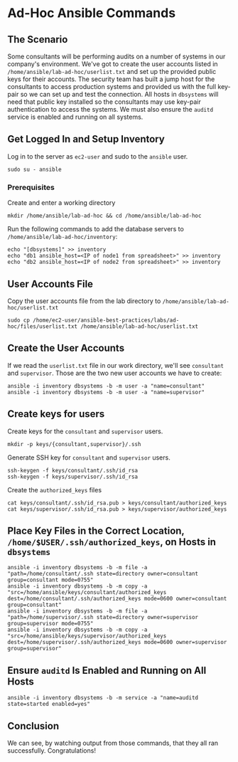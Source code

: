 # Ad-Hoc Ansible Commands

## The Scenario

Some consultants will be performing audits on a number of systems in our company's environment. We've got to create the user accounts listed in `/home/ansible/lab-ad-hoc/userlist.txt` and set up the provided public keys for their accounts. The security team has built a jump host for the consultants to access production systems and provided us with the full key-pair so we can set up and test the connection. All hosts in `dbsystems` will need that public key installed so the consultants may use key-pair authentication to access the systems. We must also ensure the `auditd` service is enabled and running on all systems.



## Get Logged In and Setup Inventory

Log in to the server as `ec2-user` and sudo to the `ansible` user.
```
sudo su - ansible
```

### Prerequisites

Create and enter a working directory

```
mkdir /home/ansible/lab-ad-hoc && cd /home/ansible/lab-ad-hoc
```

Run the following commands to add the database servers to  `/home/ansible/lab-ad-hoc/inventory`:

```
echo "[dbsystems]" >> inventory
echo "db1 ansible_host=<IP of node1 from spreadsheet>" >> inventory 
echo "db2 ansible_host=<IP of node2 from spreadsheet>" >> inventory 
```



## User Accounts File

Copy the user accounts file from the lab directory to `/home/ansible/lab-ad-hoc/userlist.txt`

```
sudo cp /home/ec2-user/ansible-best-practices/labs/ad-hoc/files/userlist.txt /home/ansible/lab-ad-hoc/userlist.txt
```



## Create the User Accounts 

If we read the `userlist.txt` file in our work directory, we'll see `consultant` and `supervisor`. Those are the two new user accounts we have to create:

```
ansible -i inventory dbsystems -b -m user -a "name=consultant" 
ansible -i inventory dbsystems -b -m user -a "name=supervisor" 
```



## Create keys for users

Create keys for the `consultant` and `supervisor` users.

```
mkdir -p keys/{consultant,supervisor}/.ssh
```



Generate SSH key for `consultant` and `supervisor` users.

```
ssh-keygen -f keys/consultant/.ssh/id_rsa
ssh-keygen -f keys/supervisor/.ssh/id_rsa
```

Create the `authorized_keys` files

```
cat keys/consultant/.ssh/id_rsa.pub > keys/consultant/authorized_keys
cat keys/supervisor/.ssh/id_rsa.pub > keys/supervisor/authorized_keys
```



## Place Key Files in the Correct Location, `/home/$USER/.ssh/authorized_keys`, on Hosts in `dbsystems`

```
ansible -i inventory dbsystems -b -m file -a "path=/home/consultant/.ssh state=directory owner=consultant group=consultant mode=0755" 
ansible -i inventory dbsystems -b -m copy -a "src=/home/ansible/keys/consultant/authorized_keys dest=/home/consultant/.ssh/authorized_keys mode=0600 owner=consultant group=consultant" 
ansible -i inventory dbsystems -b -m file -a "path=/home/supervisor/.ssh state=directory owner=supervisor group=supervisor mode=0755"
ansible -i inventory dbsystems -b -m copy -a "src=/home/ansible/keys/supervisor/authorized_keys dest=/home/supervisor/.ssh/authorized_keys mode=0600 owner=supervisor group=supervisor" 
```

## Ensure `auditd` Is Enabled and Running on All Hosts

```
ansible -i inventory dbsystems -b -m service -a "name=auditd state=started enabled=yes" 
```

## Conclusion

We can see, by watching output from those commands, that they all ran successfully. Congratulations!
